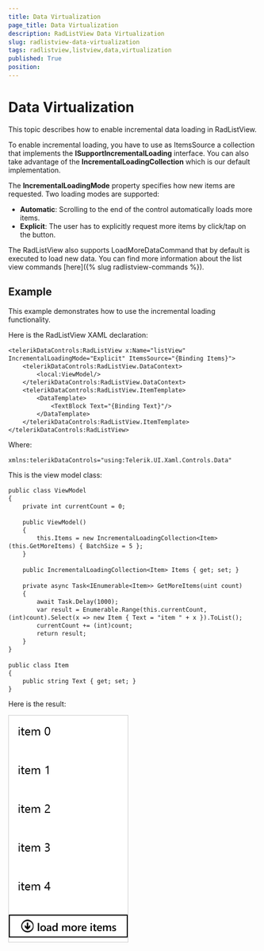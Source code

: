 ```yaml
---
title: Data Virtualization
page_title: Data Virtualization
description: RadListView Data Virtualization
slug: radlistview-data-virtualization
tags: radlistview,listview,data,virtualization
published: True
position: 
---
```


# Data Virtualization

This topic describes how to enable incremental data loading in RadListView.

To enable incremental loading, you have to use as ItemsSource a collection that implements the **ISupportIncrementalLoading** interface. You can also take advantage of the **IncrementalLoadingCollection** which is our default implementation.

The **IncrementalLoadingMode** property specifies how new items are requested. Two loading modes are supported:

- **Automatic**: Scrolling to the end of the control automatically loads more items.
- **Explicit**: The user has to explicitly request more items by click/tap on the button.  

The RadListView also supports LoadMoreDataCommand that by default is executed to load new data. You can find more information about the list view commands [here]({% slug radlistview-commands %}).

## Example

This example demonstrates how to use the incremental loading functionality.

Here is the RadListView XAML declaration:
	
	<telerikDataControls:RadListView x:Name="listView" IncrementalLoadingMode="Explicit" ItemsSource="{Binding Items}">
		<telerikDataControls:RadListView.DataContext>
    		<local:ViewModel/>
		</telerikDataControls:RadListView.DataContext>
	    <telerikDataControls:RadListView.ItemTemplate>
	        <DataTemplate>
	            <TextBlock Text="{Binding Text}"/>
	        </DataTemplate>
	    </telerikDataControls:RadListView.ItemTemplate>
	</telerikDataControls:RadListView>

Where:

	xmlns:telerikDataControls="using:Telerik.UI.Xaml.Controls.Data"

This is the view model class:

 	public class ViewModel
    {
        private int currentCount = 0;

        public ViewModel()
        {
            this.Items = new IncrementalLoadingCollection<Item>(this.GetMoreItems) { BatchSize = 5 };
        }

        public IncrementalLoadingCollection<Item> Items { get; set; }

        private async Task<IEnumerable<Item>> GetMoreItems(uint count)
        {
            await Task.Delay(1000);
            var result = Enumerable.Range(this.currentCount, (int)count).Select(x => new Item { Text = "item " + x }).ToList();
            currentCount += (int)count;
            return result;
        }
    }

	public class Item 
    {
        public string Text { get; set; }
    }

Here is the result:

![RadListView data virtualization](images/listview-data-virtualization.png "RadListView data virtualization")
